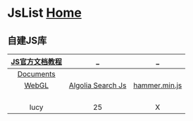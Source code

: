 # JsList  [Home](../index.md)

## 自建JS库

| [JS官方文档教程](https://zh.javascript.info/) | _ | _ |
|:---:|:---:|:---:|
| [Documents](Doc/index.md) | []() | []() |
| [WebGL](webGL/index.md) | [Algolia Search Js](sag/index.md) | [hammer.min.js](hammer.min.js) |
| []() | []() | []() |
| []() | []() | []() |
| []() | []() | []() |
| []() | []() | []() |
| lucy | 25 | X |






